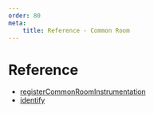```yaml
---
order: 80
meta:
    title: Reference - Common Room
---
```


# Reference

- [registerCommonRoomInstrumentation](./registerCommonRoomInstrumentation.md)
- [identify](./identify.md)
